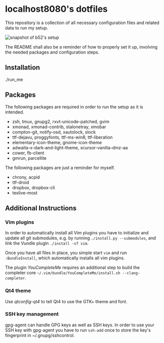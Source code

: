 # localhost8080's dotfiles

This repository is a collection of all necessary configuration files and
related data to run my setup.

![snapshot of b52's setup](http://reaktor42.de/~b52/shots/2013-09-21-223903_1280x800_scrot.png)

The README shall also be a reminder of how to properly set it up, involving
the needed packages and configuration steps.


## Installation


./run_me

## Packages

The following packages are required in order to run the setup as it is
intended.

* zsh, tmux, gnupg2, rxvt-unicode-patched, gvim
* xmonad, xmonad-contrib, stalonetray, xmobar
* compton-git, notify-osd, xautolock, slock
* ttf-dejavu, proggyfonts, ttf-ms-win8, ttf-liberation
* elementary-icon-theme, gnome-icon-theme
* adwaita-x-dark-and-light-theme, xcursor-vanilla-dmz-aa
* cower, fb-client
* gmrun, parcellite

The following packages are just a reminder for myself.

* chrony, acpid
* ttf-droid
* dropbox, dropbox-cli
* texlive-most

## Additional Instructions

### Vim plugins

In order to automatically install all Vim plugins you have to initialize and
update all git submodules, e.g. by running ``./install.py --submodules``, and
link the Vundle plugin ``./install -sf vim``.

Once you have all files in place, you simple start ``vim`` and run
``:BundleInstall``, which automatically installs all vim plugins.

The plugin _YouCompleteMe_ requires an additional step to build the completer
core ``~/.vim/bundle/YouCompleteMe/install.sh --clang-completer``.

### Qt4 theme

Use _qtconfig-qt4_ to tell Qt4 to use the GTK+ theme and font.

### SSH key management

gpg-agent can handle GPG keys as well as SSH keys. In order to use your SSH key
with gpg-agent you have to run ``ssh-add`` once to store the key's fingerprint
in ~/.gnupg/sshcontrol.

